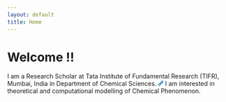 ```yaml
---
layout: default
title: Home
---
```


# Welcome !!

I am a Research Scholar at Tata Institute of Fundamental Research (TIFR), Mumbai, India in Department of Chemical Sciences. [<img src="/img/link.png" height="12">](https://main.tifr.res.in) I am interested in theoretical and computational modelling of Chemical Phenomenon.
